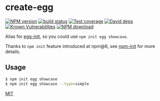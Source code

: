 # create-egg

[![NPM version][npm-image]][npm-url]
[![build status][travis-image]][travis-url]
[![Test coverage][codecov-image]][codecov-url]
[![David deps][david-image]][david-url]
[![Known Vulnerabilities][snyk-image]][snyk-url]
[![NPM download][download-image]][download-url]

[npm-image]: https://img.shields.io/npm/v/create-egg.svg?style=flat-square
[npm-url]: https://npmjs.org/package/create-egg
[travis-image]: https://img.shields.io/travis/eggjs/create-egg.svg?style=flat-square
[travis-url]: https://travis-ci.org/eggjs/create-egg
[codecov-image]: https://codecov.io/gh/eggjs/create-egg/branch/master/graph/badge.svg
[codecov-url]: https://codecov.io/gh/eggjs/create-egg
[david-image]: https://img.shields.io/david/eggjs/create-egg.svg?style=flat-square
[david-url]: https://david-dm.org/eggjs/create-egg
[snyk-image]: https://snyk.io/test/npm/create-egg/badge.svg?style=flat-square
[snyk-url]: https://snyk.io/test/npm/create-egg
[download-image]: https://img.shields.io/npm/dm/create-egg.svg?style=flat-square
[download-url]: https://npmjs.org/package/create-egg

Alias for [egg-init](https://github.com/eggjs/egg-init), so you could use `npm init egg showcase`.

Thanks to `npm init` feature introduced at npm@6, see [npm-init](https://docs.npmjs.com/cli/init) for more details.

## Usage

```bash
$ npm init egg showcase
$ npm init egg showcase --type=simple
```

[MIT](LICENSE)

